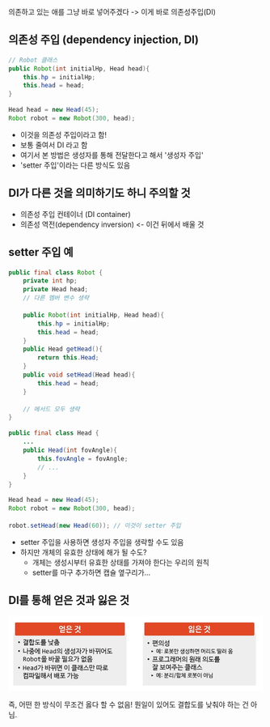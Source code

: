 의존하고 있는 애를 그냥 바로 넣어주겠다 -> 이게 바로 의존성주입(DI)

## 의존성 주입 (dependency injection, DI)

```java
// Robot 클래스
public Robot(int initialHp, Head head){
    this.hp = initialHp;
    this.head = head;
}
```

```java
Head head = new Head(45);
Robot robot = new Robot(300, head);
```

- 이것을 의존성 주입이라고 함!
- 보통 줄여서 DI 라고 함
- 여기서 본 방법은 생성자를 통해 전달한다고 해서 '생성자 주입'
- 'setter 주입'이라는 다른 방식도 있음

## DI가 다른 것을 의미하기도 하니 주의할 것

- 의존성 주입 컨테이너 (DI container)
- 의존성 역전(dependency inversion) <- 이건 뒤에서 배울 것

## setter 주입 예

```java
public final class Robot {
    private int hp;
    private Head head;
    // 다른 멤버 변수 생략
    
    public Robot(int initialHp, Head head){
        this.hp = initialHp;
        this.head = head;
    }
    public Head getHead(){
        return this.Head;
    }
    public void setHead(Head head){
        this.head = head;
    }
    
    // 메서드 모두 생략
}
```

```java
public final class Head {
    ...
    public Head(int fovAngle){
        this.fovAngle = fovAngle;
        // ...
    }
}
```

```java
Head head = new Head(45);
Robot robot = new Robot(300, head);

robot.setHead(new Head(60)); // 이것이 setter 주입
```

- setter 주입을 사용하면 생성자 주입을 생략할 수도 있음
- 하지만 개체의 유효한 상태에 해가 될 수도?
  - 개체는 생성시부터 유효한 상태를 가져야 한다는 우리의 원칙
  - setter를 마구 추가하면 캡슐 옆구리가...

## DI를 통해 얻은 것과 잃은 것

![image-20211226171459783](https://raw.githubusercontent.com/yeonnex/image-server/main/img/image-20211226171459783.png)

즉, 어떤 한 방식이 무조건 옳다 할 수 없음! 뭔일이 있어도 결합도를 낮춰야 하는 건 아님.

